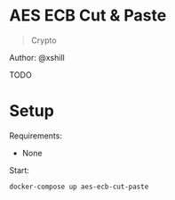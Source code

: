 # AES ECB Cut & Paste

> Crypto

Author: @xshill

TODO

# Setup

Requirements:
- None

Start:

```
docker-compose up aes-ecb-cut-paste
```

